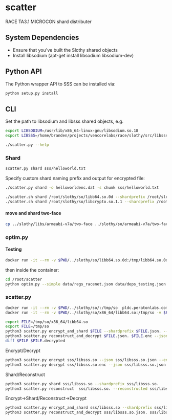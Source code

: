 # scatter

RACE TA3.1 MICROCON shard distributer

## System Dependencies

* Ensure that you've built the Slothy shared objects
* Install libsodium (apt-get install libsodium libsodium-dev)


## Python API

The Python wrapper API to SSS can be installed via:

```bash
python setup.py install
```

## CLI

Set the path to libsodium and libsss shared objects, e.g.

```bash
export LIBSODIUM=/usr/lib/x86_64-linux-gnu/libsodium.so.18
export LIBSSS=/home/branden/projects/vencorelabs/race/slothy/src/libsss.so
```

```bash
./scatter.py --help
```

### Shard

```bash
scatter.py shard sss/helloworld.txt
```

Specify custom shard naming prefix and output for encrypted file:

```bash
./scatter.py shard -o helloworldenc.dat -s chunk sss/helloworld.txt
```

```bash
./scatter.sh shard /root/slothy/so/libb64.so.0d --shardprefix /root/slothy/so/libb64.so.0d.json. --output /root/slothy/so/libb64.so.0d.enc
./scatter.sh shard /root/slothy/so/libcrypto.so.1.1 --shardprefix /root/slothy/so/libcrypto.so.1.1.json. --output /root/slothy/so/libcrypto.so.1.1.enc
```

#### move and shard two-face
```bash
cp ../slothy/libs/armeabi-v7a/two-face ../slothy/so/armeabi-v7a/two-face.so && ./scatter.sh shard /root/slothy/so/armeabi-v7a/two-face.so --shardprefix /root/slothy/so/armeabi-v7a/two-face.so.json. --output /root/slothy/so/armeabi-v7a/two-face.so.enc
```

### optim.py

#### Testing
```bash
docker run -it --rm -v $PWD/../slothy/so/libb64.so.0d:/tmp/libb64.so.0d -v $PWD/../slothy/so/libcrypto.so.1.1:/tmp/libcrypto.so.1.1 -v $PWD/data:/root/scatter/data -v $PWD/optim.py:/root/scatter/optim.py -v $PWD/../microcontainers/shard-sharding-server/scatter_server:/root/scatter_server -p 8000:8000 pldc.peratonlabs.com:5000/microcon/shard-sharding-server bash
```


then inside the container:

```bash
cd /root/scatter
python optim.py --simple data/regs_racenet.json data/deps_testing.json data/rnodes_racenet.json data/snodes_racenet.json
```

### scatter.py

```bash
docker run -it --rm -v $PWD/../slothy/so/:/tmp/so  pldc.peratonlabs.com:5000/microcon/shard-sharding-server bash
docker run -it --rm -v $PWD/../slothy/so/x86_64/libb64.so:/tmp/so -v $PWD/../slothy/libs/linux-x86_64/lib/libsss.so:/usr/lib/x86_64-linux-gnu/libsss.so pldc.peratonlabs.com:5000/microcon/shard-sharding-server bash

export FILE=/tmp/so/x86_64/libb64.so
export FILE=/tmp/so
python3 scatter.py encrypt_and_shard $FILE --shardprefix $FILE.json. --encrypted $FILE.enc --json $FILE.json
python3 scatter.py reconstruct_and_decrypt $FILE.json. $FILE.enc --json $FILE.json --decrypted $FILE.decrypted
diff $FILE $FILE.decrypted
```


Encrypt/Decrypt
```bash
python3 scatter.py encrypt sss/libsss.so --json sss/libsss.so.json --encrypted sss/libsss.so.enc
python3 scatter.py decrypt sss/libsss.so.enc --json sss/libsss.so.json --decrypted sss/libsss.so.decrypted
```

Shard/Reconstruct
```bash
python3 scatter.py shard sss/libsss.so --shardprefix sss/libsss.so.
python3 scatter.py reconstruct  sss/libsss.so. --reconstructed sss/libsss.so.reconstructed
```
Encrypt->Shard/Reconstruct->Decrypt
```bash
python3 scatter.py encrypt_and_shard sss/libsss.so --shardprefix sss/libsss.so.json. --encrypted sss/libsss.so.enc --json sss/libsss.so.json
python3 scatter.py reconstruct_and_decrypt sss/libsss.so.json. sss/libsss.so.enc --json sss/libsss.so.json --decrypted sss/libsss.so.decrypted
```
